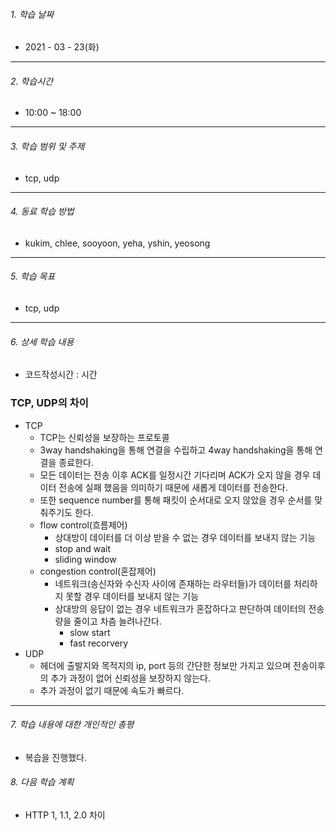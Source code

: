 

###### 1. 학습 날짜

- 2021 - 03 - 23(화)

---

###### 2. 학습시간

- 10:00 ~ 18:00

---

###### 3. 학습 범위 및 주제

- tcp, udp

---

###### 4. 동료 학습 방법 

- kukim, chlee, sooyoon, yeha, yshin, yeosong

---

###### 5. 학습 목표 

- tcp, udp

---

###### 6. 상세 학습 내용

- 코드작성시간 :  시간

### TCP, UDP의 차이

- TCP
  - TCP는 신뢰성을 보장하는 프로토콜
  - 3way handshaking을 통해 연결을 수립하고 4way handshaking을 통해 연결을 종료한다.
  - 모든 데이터는 전송 이후 ACK를 일정시간 기다리며 ACK가 오지 않을 경우 데이터 전송에 실패 했음을 의미하기 때문에 새롭게 데이터를 전송한다.
  - 또한 sequence number를 통해 패킷이 순서대로 오지 않았을 경우 순서를 맞춰주기도 한다.
  - flow control(흐름제어)
    - 상대방이 데이터를 더 이상 받을 수 없는 경우 데이터를 보내지 않는 기능
    - stop and wait
    - sliding window
  - congestion control(혼잡제어)
    - 네트워크(송신자와 수신자 사이에 존재하는 라우터들)가 데이터를 처리하지 못할 경우 데이터를 보내지 않는 기능
    - 상대방의 응답이 없는 경우 네트워크가 혼잡하다고 판단하여 데이터의 전송량을 줄이고 차츰 늘려나간다.
      - slow start
      - fast recorvery
- UDP
  - 헤더에 출발지와 목적지의 ip, port 등의 간단한 정보만 가지고 있으며 전송이후의 추가 과정이 없어 신뢰성을 보장하지 않는다.
  - 추가 과정이 없기 때문에 속도가 빠르다.

---

###### 7. 학습 내용에 대한 개인적인 총평

- 복습을 진행했다.

###### 8. 다음 학습 계획

- HTTP 1, 1.1, 2.0 차이